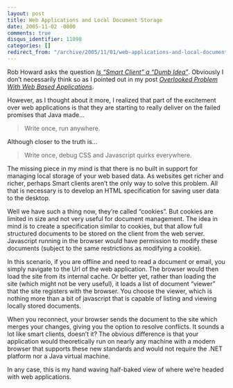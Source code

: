 ```yaml
---
layout: post
title: Web Applications and Local Document Storage
date: 2005-11-02 -0800
comments: true
disqus_identifier: 11098
categories: []
redirect_from: "/archive/2005/11/01/web-applications-and-local-document-storage.aspx/"
---
```


Rob Howard asks the question *[Is “Smart Client” a “Dumb
Idea”](http://weblogs.asp.net/rhoward/archive/2005/11/03/429355.aspx)*.
Obviously I don’t necessarily think so as I pointed out in my post
*[Overlooked Problem With Web Based
Applications](https://haacked.com/archive/2005/11/01/11075.aspx)*.

However, as I thought about it more, I realized that part of the
excitement over web applications is that they are starting to really
deliver on the failed promises that Java made...

> Write once, run anywhere.

Although closer to the truth is...

> Write once, debug CSS and Javascript quirks everywhere.

The missing piece in my mind is that there is no built in support for
managing local storage of your web based data. As websites get richer
and richer, perhaps Smart clients aren’t the only way to solve this
problem. All that is necessary is to develop an HTML specification for
saving user data to the desktop.

Well we have such a thing now, they’re called “cookies”. But cookies are
limited in size and not very useful for document management. The idea in
mind is to create a specification similar to cookies, but that allow
full structured documents to be stored on the client from the web
server. Javascript running in the browser would have permission to
modify these documents (subject to the same restrictions as modifying a
cookie).

In this scenario, if you are offline and need to read a document or
email, you simply navigate to the Url of the web application. The
browser would then load the site from its internal cache. Or better yet,
rather than loading the site (which might not be very useful), it loads
a list of document “viewer” that the site registers with the browser.
You choose the viewer, which is nothing more than a bit of javascript
that is capable of listing and viewing locally stored documents.

When you reconnect, your browser sends the document to the site which
merges your changes, giving you the option to resolve conflicts. It
sounds a lot like smart clients, doesn’t it? The obvious difference is
that your application would theoretically run on nearly any machine with
a modern browser that supports these new standards and would not require
the .NET platform nor a Java virtual machine.

In any case, this is my hand waving half-baked view of where we’re
headed with web applications.


